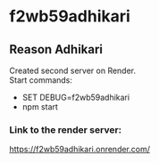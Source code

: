 # f2wb59adhikari
## Reason Adhikari

Created second server on Render.<br>
Start commands: 
* SET DEBUG=f2wb59adhikari
* npm start


### Link to the render server:
https://f2wb59adhikari.onrender.com/ 
